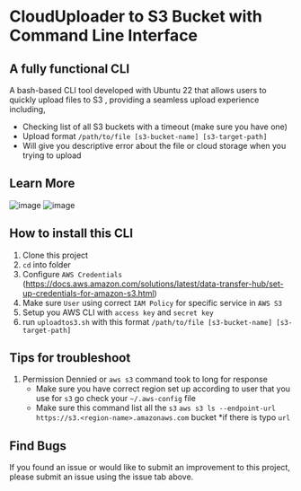 # CloudUploader to S3 Bucket with Command Line Interface

## A fully functional CLI 
A bash-based CLI tool developed with Ubuntu 22 that allows users to quickly upload files to S3 , providing a seamless upload experience including, 
* Checking list of all S3 buckets with a timeout (make sure you have one)
* Upload format ```/path/to/file [s3-bucket-name] [s3-target-path]```
* Will give you descriptive error about the file or cloud storage when you trying to upload

## Learn More
![image](https://github.com/vincentarck/CloudUploader-CLI/assets/73167671/d9b35f0b-1b78-4004-bcdc-d809cc8cdd95)
![image](https://github.com/vincentarck/CloudUploader-CLI/assets/73167671/daf2f361-7d2b-4e69-89f9-083e39b29862)

## How to install this CLI
1. Clone this project
2. ```cd``` into folder
3. Configure ```AWS Credentials``` (https://docs.aws.amazon.com/solutions/latest/data-transfer-hub/set-up-credentials-for-amazon-s3.html)
4. Make sure ```User``` using correct ```IAM Policy``` for specific service in ```AWS S3```
5. Setup you AWS CLI with ```access key``` and ```secret key``` 
6. run ```uploadtos3.sh``` with this format ```/path/to/file [s3-bucket-name] [s3-target-path]```

## Tips for troubleshoot
1. Permission Dennied or ```aws s3``` command took to long for response
   * Make sure you have correct region set up according to user that you use for `s3` go check your `~/.aws-config` file
   * Make sure this command list all the `s3` `aws s3 ls --endpoint-url https://s3.<region-name>.amazonaws.com` bucket *if     there is typo `url`
   

## Find Bugs
If you found an issue or would like to submit an improvement to this project, please submit an issue using the issue tab above.
